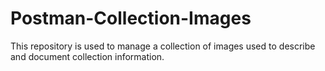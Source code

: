 # Postman-Collection-Images
This repository is used to manage a collection of images used to describe and document collection information.
